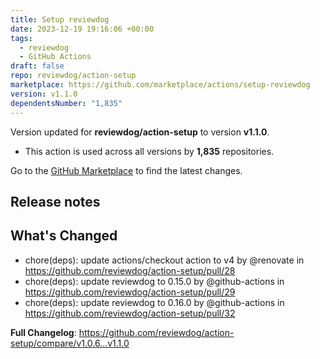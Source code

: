 ```yaml
---
title: Setup reviewdog
date: 2023-12-19 19:16:06 +00:00
tags:
  - reviewdog
  - GitHub Actions
draft: false
repo: reviewdog/action-setup
marketplace: https://github.com/marketplace/actions/setup-reviewdog
version: v1.1.0
dependentsNumber: "1,835"
---
```



Version updated for **reviewdog/action-setup** to version **v1.1.0**.
- This action is used across all versions by **1,835** repositories.

Go to the [GitHub Marketplace](https://github.com/marketplace/actions/setup-reviewdog) to find the latest changes.

## Release notes

## What's Changed
* chore(deps): update actions/checkout action to v4 by @renovate in https://github.com/reviewdog/action-setup/pull/28
* chore(deps): update reviewdog to 0.15.0 by @github-actions in https://github.com/reviewdog/action-setup/pull/29
* chore(deps): update reviewdog to 0.16.0 by @github-actions in https://github.com/reviewdog/action-setup/pull/32


**Full Changelog**: https://github.com/reviewdog/action-setup/compare/v1.0.6...v1.1.0

